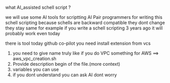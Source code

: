 what AI_assisted schell script ? 
  
  we will use some AI tools for scriptting AI Pair programmers for writing this schell scripting
  because schells are backward compatible they dont change they stay same for example if you write a schell scripting 3 years ago it will probably work even today

  there is tool today github co-pilot you need install extension from vcs 

  1. you need to give name truly like if you do VPC something for AWS ==> aws_vpc_creation.sh
  2. Provide description begin of the file.(more context)
  3. variables you can use
  4. if you dont understand you can ask AI dont worry 